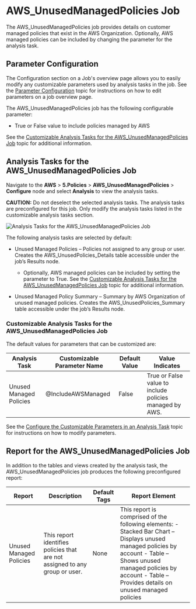 # AWS_UnusedManagedPolicies Job

The AWS_UnusedManagedPolicies job provides details on customer managed policies that exist in the
AWS Organization. Optionally, AWS managed policies can be included by changing the parameter for the
analysis task.

## Parameter Configuration

The Configuration section on a Job's overview page allows you to easily modify any customizable
parameters used by analysis tasks in the job. See the
[Parameter Configuration](/docs/accessanalyzer/11.6/admin/jobs/job/overview.md#parameter-configuration)
topic for instructions on how to edit parameters on a job overview page.

The AWS_UnusedManagedPolicies job has the following configurable parameter:

- True or False value to include policies managed by AWS

See the
[Customizable Analysis Tasks for the AWS_UnusedManagedPolicies Job](#customizable-analysis-tasks-for-the-aws_unusedmanagedpolicies-job)
topic for additional information.

## Analysis Tasks for the AWS_UnusedManagedPolicies Job

Navigate to the **AWS** > **5.Policies** > **AWS_UnusedManagedPolicies** > **Configure** node and
select **Analysis** to view the analysis tasks.

**CAUTION:** Do not deselect the selected analysis tasks. The analysis tasks are preconfigured for
this job. Only modify the analysis tasks listed in the customizable analysis tasks section.

![Analysis Tasks for the AWS_UnusedManagedPolicies Job](/img/versioned_docs/accessanalyzer_11.6/accessanalyzer/solutions/aws/policies/unusedmanagedpoliciesanalysis.webp)

The following analysis tasks are selected by default:

- Unused Managed Policies – Policies not assigned to any group or user. Creates the
  AWS_UnusedPolicies_Details table accessible under the job’s Results node.

    - Optionally, AWS managed policies can be included by setting the parameter to True. See the
      [Customizable Analysis Tasks for the AWS_UnusedManagedPolicies Job](#customizable-analysis-tasks-for-the-aws_unusedmanagedpolicies-job)
      topic for additional information.

- Unused Managed Policy Summary – Summary by AWS Organization of unused managed policies. Creates
  the AWS_UnusedPolicies_Summary table accessible under the job’s Results node.

### Customizable Analysis Tasks for the AWS_UnusedManagedPolicies Job

The default values for parameters that can be customized are:

| Analysis Task           | Customizable Parameter Name | Default Value | Value Indicates                                         |
| ----------------------- | --------------------------- | ------------- | ------------------------------------------------------- |
| Unused Managed Policies | @IncludeAWSManaged          | False         | True or False value to include policies managed by AWS. |

See the
[Configure the Customizable Parameters in an Analysis Task](/docs/accessanalyzer/11.6/admin/jobs/job/configure/analysiscustomizableparameters.md)
topic for instructions on how to modify parameters.

## Report for the AWS_UnusedManagedPolicies Job

In addition to the tables and views created by the analysis task, the AWS_UnusedManagedPolicies job
produces the following preconfigured report:

| Report                  | Description                                                                 | Default Tags | Report Element                                                                                                                                                                                                                 |
| ----------------------- | --------------------------------------------------------------------------- | ------------ | ------------------------------------------------------------------------------------------------------------------------------------------------------------------------------------------------------------------------------ |
| Unused Managed Policies | This report identifies policies that are not assigned to any group or user. | None         | This report is comprised of the following elements: - Stacked Bar Chart – Displays unused managed policies by account - Table – Shows unused managed policies by account - Table – Provides details on unused managed policies |
